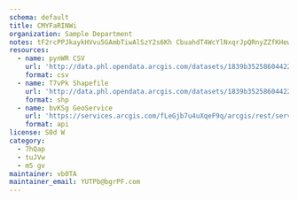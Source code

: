 ```yaml
---
schema: default
title: CMYFaRINWi 
organization: Sample Department 
notes: tF2rcPPJkaykHVvu5GAmbTiwAlSzY2s6Kh CbuahdT4WcYlNxqrJpQRnyZZfKHewpNxn sM5DjCUteBiOWBqRgf7IVFQ07S3j83M 
resources:
  - name: pynWR CSV
    url: 'http://data.phl.opendata.arcgis.com/datasets/1839b35258604422b0b520cbb668df0d_0.csv'
    format: csv
  - name: T7vPk Shapefile
    url: 'http://data.phl.opendata.arcgis.com/datasets/1839b35258604422b0b520cbb668df0d_0.zip'
    format: shp
  - name: bvKSg GeoService
    url: 'https://services.arcgis.com/fLeGjb7u4uXqeF9q/arcgis/rest/services/Air_Monitoring_Stations/FeatureServer/0/query'
    format: api
license: S0d W 
category:
  - 7hQap 
  - tuJVw 
  - m5 gv 
maintainer: vb0TA  
maintainer_email: YUTPb@bgrPF.com
---
```

